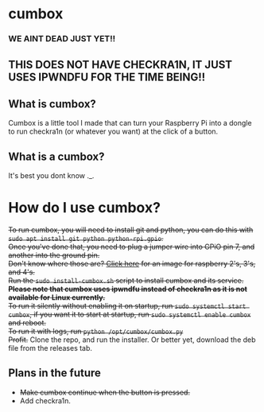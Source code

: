 # cumbox
### WE AINT DEAD JUST YET!!
## THIS DOES NOT HAVE CHECKRA1N, IT JUST USES IPWNDFU FOR THE TIME BEING!!
## What is cumbox?
Cumbox is a little tool I made that can turn your Raspberry Pi into a dongle to run checkra1n (or whatever you want) at the click of a button.
## What is a cumbox?
It's best you dont know ._.
# How do I use cumbox?
~~To run cumbox, you will need to install git and python, you can do this with ``sudo apt install git python python-rpi.gpio``.  
Once you've done that, you need to plug a jumper wire into GPiO pin 7, and another into the ground pin.  
Don't know where those are? [Click here](https://www.raspberrypi.org/documentation/usage/gpio/images/gpio-numbers-pi2.png) for an image for raspberry 2's, 3's, and 4's.  
Run the ``sudo install-cumbox.sh`` script to install cumbox and its service. **Please note that cumbox uses ipwndfu instead of checkra1n as it is not available for Linux currently.**  
To run it silently without enabling it on startup, run ``sudo systemctl start cumbox``, if you want it to start at startup, run ``sudo systemctl enable cumbox`` and reboot.  
To run it with logs, run ``python /opt/cumbox/cumbox.py``  
Profit.~~
Clone the repo, and run the installer. Or better yet, download the deb file from the releases tab.

## Plans in the future
 - ~~Make cumbox continue when the button is pressed.~~
 - Add checkra1n.
